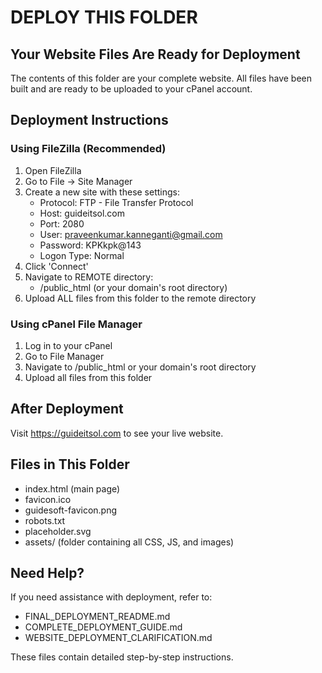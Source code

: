 # DEPLOY THIS FOLDER

## Your Website Files Are Ready for Deployment

The contents of this folder are your complete website. All files have been built and are ready to be uploaded to your cPanel account.

## Deployment Instructions

### Using FileZilla (Recommended)

1. Open FileZilla
2. Go to File → Site Manager
3. Create a new site with these settings:
   - Protocol: FTP - File Transfer Protocol
   - Host: guideitsol.com
   - Port: 2080
   - User: praveenkumar.kanneganti@gmail.com
   - Password: KPKkpk@143
   - Logon Type: Normal
4. Click 'Connect'
5. Navigate to REMOTE directory:
   - /public_html (or your domain's root directory)
6. Upload ALL files from this folder to the remote directory

### Using cPanel File Manager

1. Log in to your cPanel
2. Go to File Manager
3. Navigate to /public_html or your domain's root directory
4. Upload all files from this folder

## After Deployment

Visit https://guideitsol.com to see your live website.

## Files in This Folder

- index.html (main page)
- favicon.ico
- guidesoft-favicon.png
- robots.txt
- placeholder.svg
- assets/ (folder containing all CSS, JS, and images)

## Need Help?

If you need assistance with deployment, refer to:
- FINAL_DEPLOYMENT_README.md
- COMPLETE_DEPLOYMENT_GUIDE.md
- WEBSITE_DEPLOYMENT_CLARIFICATION.md

These files contain detailed step-by-step instructions.